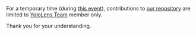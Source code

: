 For a temporary time (during [this event](https://www.hackerearth.com/sprints/unitedbyhcl/)), contributions to [our repository](https://github.com/fathahnoor/HoloPedia/) are limited to [YoloLens Team](https://www.hackerearth.com/sprints/unitedbyhcl/dashboard/YoloLens/team/) member only.

Thank you for your understanding.
